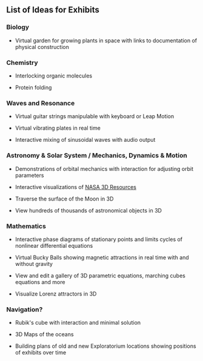## List of Ideas for Exhibits



### Biology

* Virtual garden for growing plants in space with links to documentation of physical construction

### Chemistry

* Interlocking organic molecules

* Protein folding

### Waves and Resonance

* Virtual guitar strings manipulable with keyboard or Leap Motion

* Virtual vibrating plates in real time

* Interactive mixing of sinusoidal waves with audio output


### Astronomy & Solar System / Mechanics, Dynamics & Motion

* Demonstrations of orbital mechanics with interaction for adjusting orbit parameters

* Interactive visualizations of [NASA 3D Resources]( https://github.com/nasa/NASA-3D-Resources )

* Traverse the surface of the Moon in 3D

* View hundreds of thousands of astronomical objects in 3D


### Mathematics

* Interactive phase diagrams of stationary points and limits cycles of nonlinear differential equations

* Virtual Bucky Balls showing magnetic attractions in real time with and without gravity

* View and edit a gallery of 3D parametric equations, marching cubes equations and more

* Visualize Lorenz attractors in 3D


### Navigation?

* Rubik's cube with interaction and minimal solution

* 3D Maps of the oceans

* Building plans of old and new Exploratorium locations showing positions of exhibits over time



<!--

2015-09-03/4 ~ Theo: added more items
2015-08-30 ~ Theo: added suggested potential categories

-->
